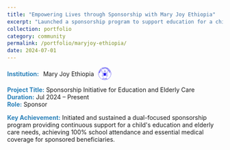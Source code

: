 ```yaml
---
title: "Empowering Lives through Sponsorship with Mary Joy Ethiopia"
excerpt: "Launched a sponsorship program to support education for a child and care for an elderly, fostering community empowerment."
collection: portfolio
category: community
permalink: /portfolio/maryjoy-ethiopia/
date: 2024-07-01
---
```


<div style="display: flex; align-items: center; gap: 10px; margin-bottom: 3px;">
  <span style="color:#2980b9;"><strong>Institution:</strong></span> Mary Joy Ethiopia  
  <img src="/images/logos/mje.png" alt="Mary Joy Ethiopia Logo" style="width: 30px; height: 30px; border-radius: 50%; object-fit: cover;">
</div>

<span style="color:#2980b9;"><strong>Project Title:</strong></span> Sponsorship Initiative for Education and Elderly Care  
<span style="color:#2980b9;"><strong>Duration:</strong></span> Jul 2024 – Present  
<span style="color:#2980b9;"><strong>Role:</strong></span> Sponsor  

<span style="color:#2980b9;"><strong>Key Achievement:</strong></span> Initiated and sustained a dual-focused sponsorship program providing continuous support for a child's education and elderly care needs, achieving 100% school attendance and essential medical coverage for sponsored beneficiaries.
